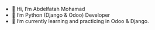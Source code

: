 - 👋 Hi, I’m Abdelfatah Mohamad
- 👀 I’m Python (Django & Odoo) Developer
- 🌱 I’m currently learning and practicing in Odoo & Django.

<!---
AbdelfatahMo/AbdelfatahMo is a ✨ special ✨ repository because its `README.md` (this file) appears on your GitHub profile.
You can click the Preview link to take a look at your changes.
--->
